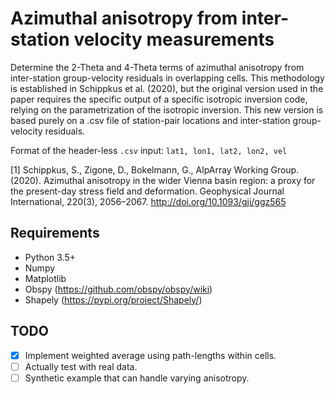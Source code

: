 # Azimuthal anisotropy from inter-station velocity measurements

Determine the 2-Theta and 4-Theta terms of azimuthal anisotropy from inter-station group-velocity residuals in overlapping cells. This methodology is established in Schippkus et al. (2020), but the original version used in the paper requires the specific output of a specific isotropic inversion code, relying on the parametrization of the isotropic inversion. This new version is based purely on a .csv file of station-pair locations and inter-station group-velocity residuals.

Format of the header-less `.csv` input: `lat1, lon1, lat2, lon2, vel`

[1] Schippkus, S., Zigone, D., Bokelmann, G., AlpArray Working Group. (2020). Azimuthal anisotropy in the wider Vienna basin region: a proxy for the present-day stress field and deformation. Geophysical Journal International, 220(3), 2056–2067. http://doi.org/10.1093/gji/ggz565

## Requirements

- Python 3.5+
- Numpy
- Matplotlib
- Obspy (https://github.com/obspy/obspy/wiki)
- Shapely (https://pypi.org/project/Shapely/)

## TODO

- [x] Implement weighted average using path-lengths within cells.
- [ ] Actually test with real data.
- [ ] Synthetic example that can handle varying anisotropy.
